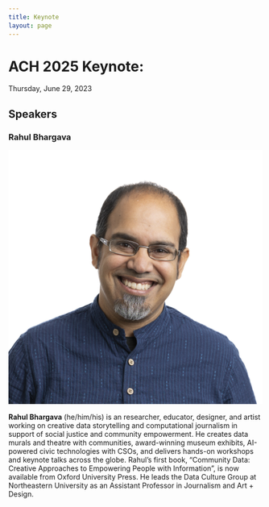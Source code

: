 ```yaml
---
title: Keynote
layout: page
---
```


# ACH 2025 Keynote:
Thursday, June 29, 2023

## Speakers
### Rahul Bhargava
![Rahul Bhargava Photo](/assets/img/headshot_Bhargava_12-23.jpg "Rahul Bhargava Photo")

**Rahul Bhargava** (he/him/his) is an researcher, educator, designer, and artist working on creative data storytelling and computational journalism in support of social justice and community empowerment. He creates data murals and theatre with communities, award-winning museum exhibits, AI-powered civic technologies with CSOs, and delivers hands-on workshops and keynote talks across the globe. Rahul’s first book, “Community Data: Creative Approaches to Empowering People with Information”, is now available from Oxford University Press. He leads the Data Culture Group at Northeastern University as an Assistant Professor in Journalism and Art + Design.

